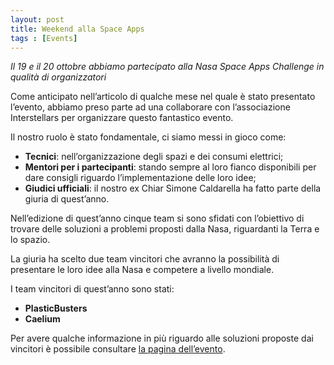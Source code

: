 ```yaml
---
layout: post
title: Weekend alla Space Apps
tags : [Events]
---
```


*Il 19 e il 20 ottobre abbiamo partecipato alla Nasa Space Apps Challenge in qualità di organizzatori*

Come anticipato nell’articolo di qualche mese nel quale è stato presentato l’evento, abbiamo preso parte ad una collaborare con l’associazione Interstellars per organizzare questo fantastico evento.

Il nostro ruolo è stato fondamentale, ci siamo messi in gioco come:

* **Tecnici**: nell’organizzazione degli spazi e dei consumi elettrici;
* **Mentori per i partecipanti**: stando sempre al loro fianco disponibili per dare consigli riguardo l’implementazione delle loro idee;
* **Giudici ufficiali**: il nostro ex Chiar Simone Caldarella ha fatto parte della giuria di quest’anno.

Nell’edizione di quest’anno cinque team si sono sfidati con l’obiettivo di trovare delle soluzioni a problemi proposti dalla Nasa, riguardanti la Terra e lo spazio.

La giuria ha scelto due team vincitori che avranno la possibilità di presentare le loro idee alla Nasa e competere a livello mondiale.

I team vincitori di quest’anno sono stati:

* **PlasticBusters** 
* **Caelium**

Per avere qualche informazione in più riguardo alle soluzioni proposte dai vincitori è possibile consultare [la pagina dell’evento](https://2019.spaceappschallenge.org/locations/brescia-italy/).
